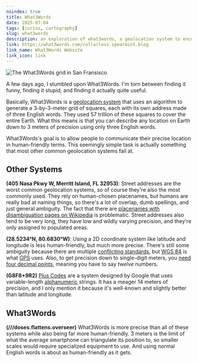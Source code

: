 ```yaml
---
noindex: true
title: What3Words
date: 2025-07-04
tags: [curios, cartography]
slug: what3words
description: an exploration of what3words, a geolocation system to encode every 3mx3m square on earth with a unique sequence of three words
link: https://what3words.com/collarless.spearmint.blog
link_name: What3Words Website
link_icon: link
---
```


![The What3Words grid in San Fransisco](https://corpassets.what3words.com/wp-content/uploads/2020/08/10764_About-us_2-1.jpg)

A few days ago, I stumbled upon What3Words. I'm torn between finding it funny, finding it stupid, and finding it actually quite useful. 

Basically, What3Words is a [geolocation system](https://en.wikipedia.org/wiki/Positioning_system) that uses an algorithm to generate a 3-by-3-meter grid of squares, each with its own address made of three English words. They used 57 trillion of these squares to cover the entire Earth. What this means is that you can describe any location on Earth down to 3 meters of precision using only three English words.

What3Words's goal is to allow people to communicate their precise location in human-friendly terms. This seemingly simple task is actually something that most other common geolocation systems fail at.

## Other Systems

**(405 Nasa Pkwy W, Merritt Island, FL 32953)**: Street addresses are the worst common geolocation systems, so of course they're also the most commonly used. They rely on human-chosen placenames, but humans are really bad at naming things, so there's a lot of overlap, dumb spellings, and just general ambiguity. The fact that there are [placenames with disambiguation pages on Wikipedia](https://en.wikipedia.org/wiki/London_(disambiguation)) is problematic. Street addresses also tend to be very long, they have low and wildly varying precision, and they're only assigned to populated areas.

**(28.5234°N, 80.6830°W)**: Using a 2D coordinate system like latitude and longitude is less human-friendly, but much more precise. There's still some ambiguity because there are multiple [conflicting standards](https://xkcd.com/927/), but [WGS 84](https://en.wikipedia.org/wiki/World_Geodetic_System#WGS_84) is what [GPS](https://en.wikipedia.org/wiki/Global_Positioning_System) uses. Also, to get precision down to single-digit meters, you [need four decimal points](https://xkcd.com/2170/), meaning you have to say *twelve* numbers.

**(G8F8+9R2)** [Plus Codes](https://maps.google.com/pluscodes/) are a system designed by Google that uses variable-length [alphanumeric](https://en.wikipedia.org/wiki/Alphanumericals) strings. It has a meager 14 meters of precision, and I only mention it because it's well-known and slightly better than latitude and longitude.

## What3Words

**(///doses.flattens.overseer)** What3Words is more precise than all of these systems while also being far more human-friendly. 3 meters is the limit of what the average smartphone can triangulate its position to, so smaller scales would require specialized equipment to use. And using normal English words is about as human-friendly as it gets.